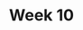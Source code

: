 ---
    title: Week 10
    weekNumber: 10
    days:
      - date: 2021-3-7
        events:
          "**LEC 25**{: .label .label-lecture } Regression and Least Squares":
            "[CIT 15.2-15.3](https://inferentialthinking.com/chapters/15/2/Regression_Line.html)"
                
          "**DIS 9**{: .label .label-disc } Normal Curve and CLT":
      - date: 2021-3-8
        events:
          
          "**Lab 8**{: .label .label-lab } **Regression (due 3/8)**":
      - date: 2021-3-9
        events:
          "**LEC 26**{: .label .label-lecture } Review":
          "**PROJ**{: .label .label-proj } **Final Project (due 3/9)**":
          "**DIS 10**{: .label .label-disc } Review Discussion":
      - date: 2021-3-11
        events:
          "**LEC 27**{: .label .label-lecture } Conclusion":
      - date: 2021-3-12
        events:
          
          "**Exam**{: .label .label-exam } **Final Exam (3-6PM)**":
---